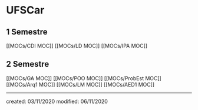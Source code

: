 # UFSCar
## 1 Semestre

[[MOCs/CDI MOC]]
[[MOCs/LD MOC]]
[[MOCs/IPA MOC]]

## 2 Semestre
[[MOCs/GA MOC]]
[[MOCs/POO MOC]]
[[MOCs/ProbEst MOC]]
[[MOCs/Arq1 MOC]]
[[MOCs/LM MOC]]
[[MOCs/AED1 MOC]]

---

created: 03/11/2020
modified: 06/11/2020